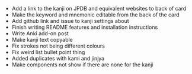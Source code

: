 - Add a link to the kanji on JPDB and equivalent websites to back of card
- Make the keyword and mnemonic editable from the back of the card
- Add github link and issue to kanji settings about
- Finish writing README features and installation instructions
- Write Anki add-on post
- Make kanji text copyable
- Fix strokes not being different colours
- Fix weird list bullet point thing
- Added duplicates with kami and jinjya
- Make components not show if there are none for the kanji